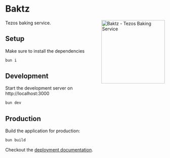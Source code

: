 # Baktz
Tezos baking service.
<img src="public/baktz-logo-500x500.png" alt="Baktz - Tezos Baking Service" style="float: right; margin-left: 20px; margin-bottom: 20px;" width="200">

## Setup

Make sure to install the dependencies

```bash
bun i
```

## Development

Start the development server on http://localhost:3000

```bash
bun dev
```

## Production

Build the application for production:

```bash
bun build
```

Checkout the [deployment documentation](https://v3.nuxtjs.org/docs/deployment).